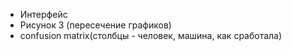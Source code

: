 - Интерфейс
- Рисунок 3 (пересечение графиков)
- confusion matrix(столбцы - человек, машина, как сработала)